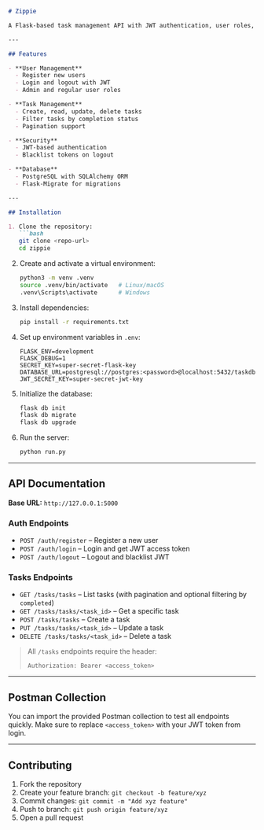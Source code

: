 ````markdown
# Zippie

A Flask-based task management API with JWT authentication, user roles, and task CRUD functionality. Designed for learning, testing, or as a starter backend for task-oriented applications.

---

## Features

- **User Management**
  - Register new users
  - Login and logout with JWT
  - Admin and regular user roles

- **Task Management**
  - Create, read, update, delete tasks
  - Filter tasks by completion status
  - Pagination support

- **Security**
  - JWT-based authentication
  - Blacklist tokens on logout

- **Database**
  - PostgreSQL with SQLAlchemy ORM
  - Flask-Migrate for migrations

---

## Installation

1. Clone the repository:
   ```bash
   git clone <repo-url>
   cd zippie
````

2. Create and activate a virtual environment:

   ```bash
   python3 -m venv .venv
   source .venv/bin/activate   # Linux/macOS
   .venv\Scripts\activate      # Windows
   ```

3. Install dependencies:

   ```bash
   pip install -r requirements.txt
   ```

4. Set up environment variables in `.env`:

   ```env
   FLASK_ENV=development
   FLASK_DEBUG=1
   SECRET_KEY=super-secret-flask-key
   DATABASE_URL=postgresql://postgres:<password>@localhost:5432/taskdb
   JWT_SECRET_KEY=super-secret-jwt-key
   ```

5. Initialize the database:

   ```bash
   flask db init
   flask db migrate
   flask db upgrade
   ```

6. Run the server:

   ```bash
   python run.py
   ```

---

## API Documentation

**Base URL:** `http://127.0.0.1:5000`

### Auth Endpoints

* `POST /auth/register` – Register a new user
* `POST /auth/login` – Login and get JWT access token
* `POST /auth/logout` – Logout and blacklist JWT

### Tasks Endpoints

* `GET /tasks/tasks` – List tasks (with pagination and optional filtering by `completed`)
* `GET /tasks/tasks/<task_id>` – Get a specific task
* `POST /tasks/tasks` – Create a task
* `PUT /tasks/tasks/<task_id>` – Update a task
* `DELETE /tasks/tasks/<task_id>` – Delete a task

> All `/tasks` endpoints require the header:
>
> ```
> Authorization: Bearer <access_token>
> ```

---

## Postman Collection

You can import the provided Postman collection to test all endpoints quickly. Make sure to replace `<access_token>` with your JWT token from login.

---

## Contributing

1. Fork the repository
2. Create your feature branch: `git checkout -b feature/xyz`
3. Commit changes: `git commit -m "Add xyz feature"`
4. Push to branch: `git push origin feature/xyz`
5. Open a pull request
